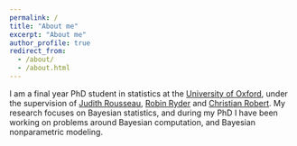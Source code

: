 ```yaml
---
permalink: /
title: "About me"
excerpt: "About me"
author_profile: true
redirect_from: 
  - /about/
  - /about.html
---
```


I am a final year PhD student in statistics at the [University of Oxford](https://www.stats.ox.ac.uk/), under the supervision of [Judith Rousseau](https://www.stats.ox.ac.uk/~rousseau/), [Robin Ryder](https://sites.google.com/site/robryd/) and [Christian Robert](https://www.ceremade.dauphine.fr/~xian/). My research focuses on Bayesian statistics, and during my PhD I have been working on problems around Bayesian computation, and Bayesian nonparametric modeling.



